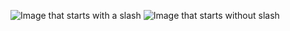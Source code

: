 ![Image that starts with a slash](/images/image.jpg)
![Image that starts without slash](images/image.jpg)
